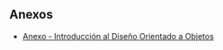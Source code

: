 ## Anexos
 - [Anexo - Introducción al Diseño Orientado a Objetos](https://github.com/9919-Mili/SistemaProductoraVideos/blob/c45d6178524dfe0610c1008c205a7a55381f605a/anexos/introduccion.md)